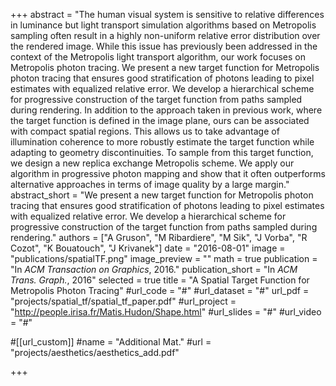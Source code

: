 +++
abstract = "The human visual system is sensitive to relative differences in luminance but light transport simulation algorithms based on Metropolis sampling often result in a highly non-uniform relative error distribution over the rendered image. While this issue has previously been addressed in the context of the Metropolis light transport algorithm, our work focuses on Metropolis photon tracing. We present a new target function for Metropolis photon tracing that ensures good stratification of photons leading to pixel estimates with equalized relative error. We develop a hierarchical scheme for progressive construction of the target function from paths sampled during rendering. In addition to the approach taken in previous work, where the target function is defined in the image plane, ours can be associated with compact spatial regions. This allows us to take advantage of illumination coherence to more robustly estimate the target function while adapting to geometry discontinuities. To sample from this target function, we design a new replica exchange Metropolis scheme. We apply our algorithm in progressive photon mapping and show that it often outperforms alternative approaches in terms of image quality by a large margin."
abstract_short = "We present a new target function for Metropolis photon tracing that ensures good stratification of photons leading to pixel estimates with equalized relative error. We develop a hierarchical scheme for progressive construction of the target function from paths sampled during rendering."
authors = ["A Gruson", "M Ribardiere", "M Sik", "J Vorba", "R Cozot", "K Bouatouch", "J Krivanek"]
date = "2016-08-01"
image = "publications/spatialTF.png"
image_preview = ""
math = true
publication = "In *ACM Transaction on Graphics*, 2016."
publication_short = "In *ACM Trans. Graph.*, 2016"
selected = true
title = "A Spatial Target Function for Metropolis Photon Tracing"
#url_code = "#"
#url_dataset = "#"
url_pdf = "projects/spatial_tf/spatial_tf_paper.pdf"
#url_project = "http://people.irisa.fr/Matis.Hudon/Shape.html"
#url_slides = "#"
#url_video = "#"

#[[url_custom]]
#name = "Additional Mat."
#url = "projects/aesthetics/aesthetics_add.pdf"

+++
